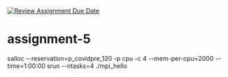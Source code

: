 [![Review Assignment Due Date](https://classroom.github.com/assets/deadline-readme-button-24ddc0f5d75046c5622901739e7c5dd533143b0c8e959d652212380cedb1ea36.svg)](https://classroom.github.com/a/ZtZ3BewD)
# assignment-5
salloc --reservation=p_covidpre_120 -p cpu -c 4 --mem-per-cpu=2000 --time=1:00:00 srun --ntasks=4 ./mpi_hello
